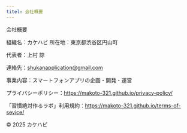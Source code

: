 ```yaml
---
titel: 会社概要
---
```


会社概要

組織名：カケハビ 所在地：東京都渋谷区円山町

代表者：上村 諒

連絡先：shukanapplication@gmail.com

事業内容：スマートフォンアプリの企画・開発・運営

プライバシーポリシー：https://makoto-321.github.io/privacy-policy/

「習慣絶対作るラボ」利用規約：https://makoto-321.github.io/terms-of-sevice/

© 2025 カケハビ
